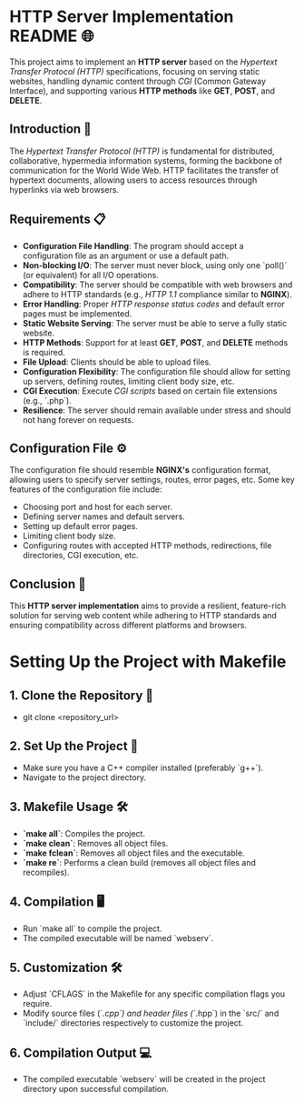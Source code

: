 # HTTP Server Implementation README 🌐

This project aims to implement an **HTTP server** based on the *Hypertext Transfer Protocol (HTTP)* specifications, focusing on serving static websites, handling dynamic content through *CGI* (Common Gateway Interface), and supporting various **HTTP methods** like **GET**, **POST**, and **DELETE**.

## Introduction 🚀

The *Hypertext Transfer Protocol (HTTP)* is fundamental for distributed, collaborative, hypermedia information systems, forming the backbone of communication for the World Wide Web. HTTP facilitates the transfer of hypertext documents, allowing users to access resources through hyperlinks via web browsers.

## Requirements 📋

- **Configuration File Handling**: The program should accept a configuration file as an argument or use a default path.
- **Non-blocking I/O**: The server must never block, using only one \`poll()\` (or equivalent) for all I/O operations.
- **Compatibility**: The server should be compatible with web browsers and adhere to HTTP standards (e.g., *HTTP 1.1* compliance similar to **NGINX**).
- **Error Handling**: Proper *HTTP response status codes* and default error pages must be implemented.
- **Static Website Serving**: The server must be able to serve a fully static website.
- **HTTP Methods**: Support for at least **GET**, **POST**, and **DELETE** methods is required.
- **File Upload**: Clients should be able to upload files.
- **Configuration Flexibility**: The configuration file should allow for setting up servers, defining routes, limiting client body size, etc.
- **CGI Execution**: Execute *CGI scripts* based on certain file extensions (e.g., \`.php\`).
- **Resilience**: The server should remain available under stress and should not hang forever on requests.

## Configuration File ⚙️

The configuration file should resemble **NGINX's** configuration format, allowing users to specify server settings, routes, error pages, etc. Some key features of the configuration file include:

- Choosing port and host for each server.
- Defining server names and default servers.
- Setting up default error pages.
- Limiting client body size.
- Configuring routes with accepted HTTP methods, redirections, file directories, CGI execution, etc.

## Conclusion 🎉

This **HTTP server implementation** aims to provide a resilient, feature-rich solution for serving web content while adhering to HTTP standards and ensuring compatibility across different platforms and browsers.

# Setting Up the Project with Makefile

## 1. Clone the Repository 📁

- git clone <repository_url>

## 2. Set Up the Project 🚀

- Make sure you have a C++ compiler installed (preferably \`g++\`).
- Navigate to the project directory.

## 3. Makefile Usage 🛠️

- **\`make all\`**: Compiles the project.
- **\`make clean\`**: Removes all object files.
- **\`make fclean\`**: Removes all object files and the executable.
- **\`make re\`**: Performs a clean build (removes all object files and recompiles).

## 4. Compilation 🖥️

- Run \`make all\` to compile the project.
- The compiled executable will be named \`webserv\`.

## 5. Customization 🛠️

- Adjust \`CFLAGS\` in the Makefile for any specific compilation flags you require.
- Modify source files (\`*.cpp\`) and header files (\`*.hpp\`) in the \`src/\` and \`include/\` directories respectively to customize the project.

## 6. Compilation Output 💻

- The compiled executable \`webserv\` will be created in the project directory upon successful compilation.
